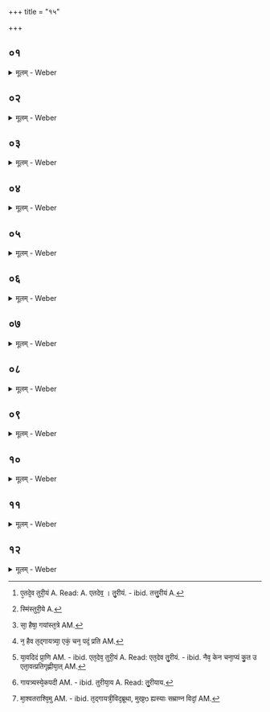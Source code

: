 +++
title = "१५"

+++


##  ०१
<details><summary>मूलम् - Weber</summary>

भू᳘मिरन्त᳘रिक्षं द्यौरि᳘ति॥  
अष्टा᳘वक्ष᳘राण्यष्टा\क्षरᳫं ह वा ए᳘कं गायत्र्यै᳘ पद᳘मेत᳘दु हास्या एतत्स या᳘वदेषु᳘ लोके᳘षु ता᳘वद्ध जयतिॗ योऽस्या एत᳘देव᳘म् पदं वे᳘द॥
</details>

##  ०२
<details><summary>मूलम् - Weber</summary>

ऋ᳘चो य᳘जूंषि सा᳘मानी᳘ति॥  
अष्टा᳘वक्षराण्यष्टा᳘क्षरᳫं ह वा एकं᳘ गायत्र्यै᳘ पद᳘मेत᳘दु हैॗवास्या एतत्स या᳘वतीयं᳘ त्रयी᳘ विद्या ता᳘वद्ध जयतिॗ योऽस्या एत᳘देव᳘म् पदं वे᳘द॥
</details>

##  ०३
<details><summary>मूलम् - Weber</summary>

प्राॗणोऽपानो᳘ व्यान इ᳘ति॥  
अष्टा᳘वक्ष᳘राण्यष्टा᳘क्षरᳫं ह वा ए᳘कं गायत्रै᳘ पद᳘मेत᳘दु हैॗवास्या एतत्स या᳘वदिद᳘म् प्राणि ता᳘वद्ध जयतिॗ योऽस्या एत᳘देव᳘म् पदं वे᳘द॥
</details>

##  ०४
<details><summary>मूलम् - Weber</summary>

अ᳘थास्या एत᳘देव᳟॥  
तु᳘रीयं [^wbr_1] दर्शत᳘म् पद᳘म् परो᳘रजा य᳘ एष त᳘पति यद्वै च᳘तुर्थं तत्तु᳘रीयं दर्शत᳘म् पदमि᳘ति ददृश᳘ इवॗ ह्येष᳘ परो᳘रजा इ᳘ति स᳘र्वमुॗ ह्येष᳘ रज᳘ उप᳘र्युपरि त᳘पत्येव᳘ᳫं᳘ हैव᳘ श्रिया य᳘शसा तपतिॗ योऽस्या एत᳘देव᳘म् पदं वे᳘द॥ 

[^wbr_1]: ए᳘तदे᳘व तुरी᳘यं A. Read: A. एतदेव᳟ । तु᳘रीयं. - ibid. तत्तु᳘रीयं A.
</details>

##  ०५
<details><summary>मूलम् - Weber</summary>

सैषा᳘ गायत्र्येत᳘स्मिंस्तु᳘रीये [^wbr_2] ॥  
दर्शते᳘ पदे᳘ परो᳘रजसि प्र᳘तिष्ठिता तद्वै त᳘त्सत्ये प्र᳘तिष्ठिता च᳘क्षुर्वै᳘ सत्यं च᳘क्षुर्हि वै᳘ सत्यं त᳘स्माद्य᳘दिदा᳘नीं द्वौ᳘ विव᳘दमानावेया᳘तामह᳘मद्राक्षमह᳘मश्रौषमि᳘ति य᳘ एव᳘ ब्रूया᳘दह᳘मद्राक्षमि᳘ति त᳘स्मा एव श्र᳘द्दध्यात्॥  

[^wbr_2]: स्मिंस्तुरी᳘ये A.
</details>

##  ०६
<details><summary>मूलम् - Weber</summary>

तद्वै त᳘त्सत्यम् ब᳘ले प्र᳘तिष्ठितम्॥  
प्राणो वै ब᳘लं त᳘त्प्राणे प्र᳘तिष्ठितं त᳘स्मादाहुर्ब᳘लᳫं सत्यादो᳘जीय इ᳘त्येव᳘म्वेषा᳘ गायत्र्य᳘ध्यात्मम् प्र᳘तिष्ठिता॥
</details>

##  ०७
<details><summary>मूलम् - Weber</summary>

सा᳘ हैषा ग᳘यांस्तत्रे [^wbr_3] ॥  
प्राणा वै ग᳘यास्त᳘त्प्राणा᳘ᳫं᳘स्तत्रेतद्यद्ग᳘यांस्तत्रे त᳘स्माद्गायत्री ना᳘म स या᳘मेॗवामू᳘मन्वा᳘हैॗषैव सा स य᳘स्मा अन्वा᳘ह त᳘स्य प्राणा᳘ᳫं᳘स्त्रायते॥  

[^wbr_3]: सा᳘ हैषा᳘ गयांस्त᳘त्रे AM.
</details>

##  ०८
<details><summary>मूलम् - Weber</summary>

ताᳫं है᳘के॥  
सावित्री᳘मनुष्टु᳘भम᳘न्वाहुर्वा᳘गनुष्टु᳘बेतद्वा᳘चम᳘नुब्रूम इ᳘ति न त᳘था कुर्याद्गायत्री᳘मेवा᳘नुब्रूयाद्य᳘दि ह वा अ᳘पि बॗह्विव प्रतिगृह्णा᳘ति न᳘ हैव त᳘द्गायत्र्या ए᳘कं चन᳘ पदम् प्र᳘ति [^wbr_4] ॥  

[^wbr_4]: न᳘ हैव त᳘द्गायत्र्या᳘ एकं᳘ चन᳘ पदं᳘ प्रति AM.
</details>

##  ०९
<details><summary>मूलम् - Weber</summary>

स य᳘ इमांस्त्रीं᳘लोका᳘न्॥  
पूर्णा᳘न्प्रतिगृह्णीयाॗत्सोऽस्या एत᳘त्प्रथम᳘म् पद᳘माप्नुयाद᳘थ या᳘वतीयं᳘ त्रयी᳘ विद्या यस्ता᳘वत्प्रतिगृह्णीयाॗत्सोऽस्या एत᳘द्द्विती᳘यम् पद᳘माप्नुयाद᳘थ या᳘वदिद᳘म् प्राणि [^wbr_5] यस्ता᳘वत्प्रतिगृह्णीयाॗत्सोऽस्या एत᳘त्तृती᳘यम् पद᳘माप्नुयाद᳘थास्या एत᳘देव᳘ तुरी᳘यं दर्शत᳘म् पद᳘म् परो᳘रजा य᳘ एष त᳘पतिॗ नैव के᳘न चना᳘प्यं कु᳘त उ एता᳘वत्प्र᳘तिगृह्णीयात्॥  

[^wbr_5]: या᳘वदिदं प्रा᳘णि AM. - ibid. एत᳘देव᳘ तुरी᳘यं A. Read: एत᳘देव तु᳘रीयं. - ibid. नैव᳘ केन चना᳘प्यं कु᳘त उ एता᳘वत्प्रतिगृह्णीया᳘त् AM.
</details>

##  १०
<details><summary>मूलम् - Weber</summary>

त᳘स्या उपस्था᳘नम्॥  
गाय᳘त्र्यस्ये᳘कपदी [^wbr_6] द्विप᳘दी त्रिप᳘दी च᳘तुष्पद्य᳘पदसि न हि प᳘द्यसे न᳘मस्ते तुरीया᳘य दर्शता᳘य पदा᳘य परो᳘रजसेऽसा᳘वदो मा प्रा᳘पदि᳘ति यं᳘ द्विष्या᳘दसा᳘वस्मै का᳘मो मा स᳘मर्धी᳘ति वा न᳘ हैॗवास्मै स का᳘मः स᳘मृध्यते य᳘स्मा एव᳘मुपति᳘ष्ठतेऽह᳘मदः प्रा᳘पमि᳘ति वा॥ 

[^wbr_6]: गायत्र्यस्ये᳘कपदी AM. - ibid. तुरीया᳘य A. Read: तु᳘रीयाय.
</details>

##  ११
<details><summary>मूलम् - Weber</summary>

एत᳘द्ध वै त᳘ज्जनको वै᳘देहो॥  
बुडिलमा᳘श्वतराश्विमुवाच [^wbr_7] यन्नु᳘ हो त᳘द्गायत्रीविद᳘ब्रूथा अ᳘थ कथ᳘ᳫं᳘ हस्ती᳘ भूतो᳘ वहसी᳘ति मु᳘खᳫं ह्य᳘स्याः सम्राण्न᳘ विदां᳘ चकरे᳘ति होवाच॥  

[^wbr_7]: मा᳘श्वतराश्वि᳘मु AM. - ibid. त᳘द्गायत्री᳘विद᳘ब्रूथा, मुख᳘ᳫ ह्यस्याः सम्राण्न विदां᳘ AM.
</details>

##  १२
<details><summary>मूलम् - Weber</summary>

त᳘स्या अग्नि᳘रेव मु᳘खम्॥  
य᳘दि ह वा अ᳘पि बॗह्विवाग्ना᳘वभ्याद᳘धति स᳘र्वमेव तत्सं᳘दहत्येव᳘ᳫं᳘ हैॗवैवंविद्यद्य᳘पि ब᳘ह्विव पापं᳘ करो᳘ति स᳘र्वमेव त᳘त्सम्प्सा᳘य शुद्धः᳘ पूॗतोऽज᳘रोऽमृ᳘तः स᳘म्भवति॥
</details>